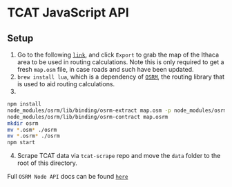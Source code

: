 # TCAT JavaScript API

## Setup

1. Go to the following [`link`](http://www.openstreetmap.org/relation/174979), and
click `Export` to grab the map of the Ithaca area to be used in routing calculations.
Note this is only required to get a fresh `map.osm` file, in case roads and such have
been updated.
2. `brew install lua`, which is a dependency of [`OSRM`](http://project-osrm.org/),
the routing library that is used to aid routing calculations.
3.
````bash
npm install
node_modules/osrm/lib/binding/osrm-extract map.osm -p node_modules/osrm/profiles/car.lua
node_modules/osrm/lib/binding/osrm-contract map.osrm
mkdir osrm
mv *.osm* ./osrm
mv *.osrm* ./osrm
npm start
````
4. Scrape TCAT data via `tcat-scrape` repo and move the `data` folder to the root of this directory.

Full `OSRM Node API` docs can be found [`here`](https://github.com/Project-OSRM/osrm-backend/blob/HEAD/docs/nodejs/api.md)
